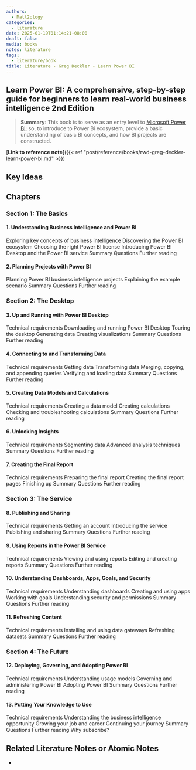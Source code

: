 ```yaml
---
authors:
  - Matt2ology
categories:
  - literature
date: 2025-01-19T01:14:21-08:00
draft: false
media: books
notes: literature
tags:
  - literature/book
title: Literature - Greg Deckler - Learn Power BI
---
```


## Learn Power BI: A comprehensive, step-by-step guide for beginners to learn real-world business intelligence 2nd Edition

> **Summary**: This book is to serve as an entry level to [Microsoft Power BI](https://www.microsoft.com/en-us/power-platform/products/power-bi); so, to introduce to Power Bi ecosystem, provide a basic understanding of basic BI concepts, and how BI projects are constructed.

[**Link to reference note**]({{< ref "post/reference/books/rwd-greg-deckler-learn-power-bi.md" >}})

## Key Ideas

<!-- Idea 1: Key point or insights written in your own words -->

## Chapters

### Section 1: The Basics

#### 1. Understanding Business Intelligence and Power BI

Exploring key concepts of business intelligence
Discovering the Power BI ecosystem
Choosing the right Power BI license
Introducing Power BI Desktop and the Power BI service
Summary
Questions
Further reading

#### 2. Planning Projects with Power BI

Planning Power BI business intelligence projects
Explaining the example scenario
Summary
Questions
Further reading

### Section 2: The Desktop

#### 3. Up and Running with Power BI Desktop

Technical requirements
Downloading and running Power BI Desktop
Touring the desktop
Generating data
Creating visualizations
Summary
Questions
Further reading

#### 4. Connecting to and Transforming Data

Technical requirements
Getting data
Transforming data
Merging, copying, and appending queries
Verifying and loading data
Summary
Questions
Further reading

#### 5. Creating Data Models and Calculations

Technical requirements
Creating a data model
Creating calculations
Checking and troubleshooting calculations
Summary
Questions
Further reading

#### 6. Unlocking Insights

Technical requirements
Segmenting data
Advanced analysis techniques
Summary
Questions
Further reading

#### 7. Creating the Final Report

Technical requirements
Preparing the final report
Creating the final report pages
Finishing up
Summary
Questions
Further reading

### Section 3: The Service

#### 8. Publishing and Sharing

Technical requirements
Getting an account
Introducing the service
Publishing and sharing
Summary
Questions
Further reading

#### 9. Using Reports in the Power BI Service

Technical requirements
Viewing and using reports
Editing and creating reports
Summary
Questions
Further reading

#### 10. Understanding Dashboards, Apps, Goals, and Security

Technical requirements
Understanding dashboards
Creating and using apps
Working with goals
Understanding security and permissions
Summary
Questions
Further reading

#### 11. Refreshing Content

Technical requirements
Installing and using data gateways
Refreshing datasets
Summary
Questions
Further reading

### Section 4: The Future

#### 12. Deploying, Governing, and Adopting Power BI

Technical requirements
Understanding usage models
Governing and administering Power BI
Adopting Power BI
Summary
Questions
Further reading

#### 13. Putting Your Knowledge to Use

Technical requirements
Understanding the business intelligence opportunity
Growing your job and career
Continuing your journey
Summary
Questions
Further reading
Why subscribe?

## Related Literature Notes or Atomic Notes

-
